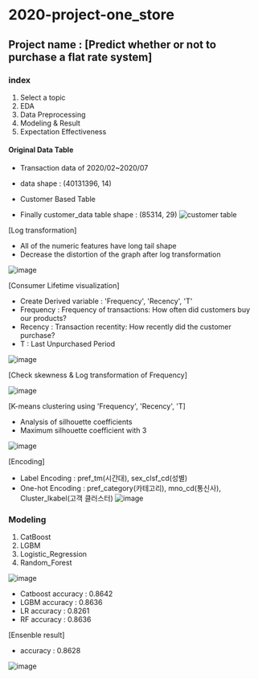 # 2020-project-one_store

## Project name : [Predict whether or not to purchase a flat rate system]

### index
1. Select a topic
2. EDA
3. Data Preprocessing
4. Modeling & Result
5. Expectation Effectiveness


#### Original Data Table
* Transaction data of 2020/02~2020/07
- data shape : (40131396, 14)

* Customer Based Table
- Finally customer_data table shape : (85314, 29)
![customer table](https://user-images.githubusercontent.com/68583172/103008544-a6194c80-4578-11eb-8393-e1f91eee92ed.PNG)

[Log transformation]
- All of the numeric features have long tail shape
- Decrease the distortion of the graph after log transformation

![image](https://user-images.githubusercontent.com/68583172/103011186-d9f67100-457c-11eb-84d0-8309a8027526.png)

[Consumer Lifetime visualization]
- Create Derived variable : 'Frequency', 'Recency', 'T'
- Frequency : Frequency of transactions: How often did customers buy our products?
- Recency : Transaction recentity: How recently did the customer purchase?
- T : Last Unpurchased Period

![image](https://user-images.githubusercontent.com/68583172/103011640-9cdeae80-457d-11eb-8b8f-6ff2635d0909.png)

[Check skewness & Log transformation of Frequency]

![image](https://user-images.githubusercontent.com/68583172/103011709-b7b12300-457d-11eb-8f88-f94a31366ffa.png)

[K-means clustering using 'Frequency', 'Recency', 'T]
- Analysis of silhouette coefficients
- Maximum silhouette coefficient with 3 

![image](https://user-images.githubusercontent.com/68583172/103011997-3a39e280-457e-11eb-87c3-5713cb8e3beb.png)


[Encoding]
- Label Encoding : pref_tm(시간대), sex_clsf_cd(성별) 
- One-hot Encoding : pref_category(카테고리), mno_cd(통신사), Cluster_lkabel(고객 클러스터)
![image](https://user-images.githubusercontent.com/68583172/103015615-1da0a900-4584-11eb-92b4-dc400a5167de.png)


### Modeling
1. CatBoost
2. LGBM
3. Logistic_Regression
4. Random_Forest

![image](https://user-images.githubusercontent.com/68583172/103015242-673cc400-4583-11eb-8a7d-a1c25ca47eb1.png)

- Catboost accuracy : 0.8642
- LGBM accuracy : 0.8636
- LR accuracy : 0.8261
- RF accuracy : 0.8636

[Ensenble result]
- accuracy : 0.8628

![image](https://user-images.githubusercontent.com/68583172/103015314-8b000a00-4583-11eb-90bf-cf7cd1dbbced.png)


